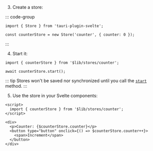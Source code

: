 3. Create a store:

::: code-group

```ts{3} [src/lib/stores/counter.ts]
import { Store } from 'tauri-plugin-svelte';

const counterStore = new Store('counter', { counter: 0 });
```

:::

4. Start it:

```ts{3}
import { counterStore } from '$lib/stores/counter';

await counterStore.start();
```

::: tip
Stores won't be saved nor synchronized until you call the [`start`](https://tb.dev.br/tauri-store/reference/tauri-plugin-svelte/classes/Store.html#start) method.
:::

5. Use the store in your Svelte components:

```svelte
<script>
  import { counterStore } from '$lib/stores/counter';
</script>

<div>
  <p>Counter: {$counterStore.counter}</p>
  <button type="button" onclick={() => $counterStore.counter++}>
    <span>Increment</span>
  </button>
</div>
```

